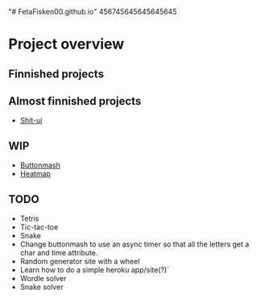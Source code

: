 "# FetaFisken00.github.io" 456745645645645645

#   Project overview

##  Finnished projects

##  Almost finnished projects
* [Shit-ui](https://fetafisken00.github.io/shit%20ui/html/index.html)

##  WIP
* [Buttonmash](https://fetafisken00.github.io/buttonmash/dist/index.html)
* [Heatmap](https://fetafisken00.github.io/heatmap/dist/index.html)

## TODO

*   Tetris
*   Tic-tac-toe
*   Snake
*   Change buttonmash to use an async timer so that all the letters get a char and time attribute.
*   Random generator site with a wheel
*   Learn how to do a simple heroku app/site(?)`
*   Wordle solver
*   Snake solver